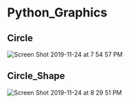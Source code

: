 # Python_Graphics

## Circle


![Screen Shot 2019-11-24 at 7 54 57 PM](https://user-images.githubusercontent.com/34743233/69496444-41646c00-0ef8-11ea-9da5-7ea2d38558c4.png)

## Circle_Shape

 ![Screen Shot 2019-11-24 at 8 29 51 PM](https://user-images.githubusercontent.com/34743233/69496571-7624f300-0ef9-11ea-8def-3916841add1c.png)

